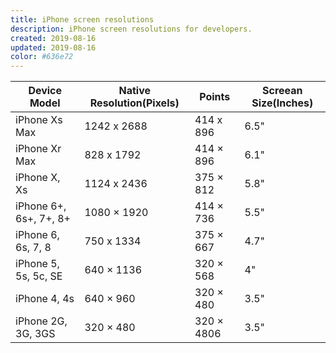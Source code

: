 ```yaml
---
title: iPhone screen resolutions
description: iPhone screen resolutions for developers. 
created: 2019-08-16
updated: 2019-08-16
color: #636e72
---
```


| Device Model | Native Resolution(Pixels) | Points | Screean Size(Inches) |
|--------|--------|--------|--------|
|iPhone Xs Max|1242 x 2688|414 x 896|6.5"|
|iPhone Xr Max|828 x 1792|414 × 896|6.1"|
|iPhone X, Xs|1124 x 2436|375 × 812|5.8"|
|iPhone 6+, 6s+, 7+, 8+|1080 × 1920|414 × 736|5.5"|
|iPhone 6, 6s, 7, 8|750 x 1334|375 × 667|4.7"|
|iPhone 5, 5s, 5c, SE|640 × 1136|320 × 568|4"|
|iPhone 4, 4s|640 × 960|320 × 480|3.5"|
|iPhone 2G, 3G, 3GS|320 × 480|320 × 4806|3.5"|